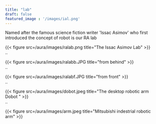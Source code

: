 ```yaml
---
title: "lab"
draft: false
featured_image : '/images/ial.png'
---
```


Named after the famous science fiction writer 'Issac Asimov' who first introduced the concept of robot is our RA lab

{{< figure src=/aura/images/ralab.png title="The Issac Asimov Lab" >}}  
..  

{{< figure src=/aura/images/ralabb.JPG title="from behind" >}}  
..  

{{< figure src=/aura/images/ralabf.JPG title="from front" >}}  
.. 

{{< figure src=/aura/images/dobot.jpeg title="The desktop robotic arm Dobot " >}}  
.. 

{{< figure src=/aura/images/arm.jpeg title="Mitsubishi indestrial robotic arm" >}}
